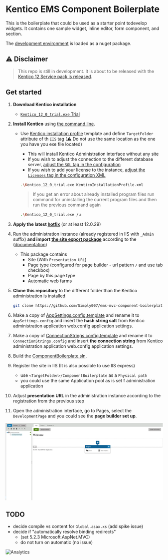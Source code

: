 # Kentico EMS Component Boilerplate

This is the boilerplate that could be used as a starter point todevelop widgets. It contains one sample widget, inline editor, form component, and section.

The [development environment](https://github.com/Kentico/ems-mvc-component-development-site) is loaded as a nuget package.

## :warning: Disclaimer

> This repo is still in development. It is about to be released with the [Kentico 12 Service pack is released](https://www.kentico.com/product/roadmap).

## Get started

1. **Download Kentico installation**
    * [`Kentico_12_0_trial.exe` Trial](https://www.kentico.com/download-demo/trial-version)
1. **Install Kentico** using [the command line](https://docs.kentico.com/K12SP/Installing+Kentico+from+the+command+line).
    * Use [Kentico installation profile](https://github.com/Simply007/ems-mvc-component-development-site/blob/master/KenticoInstallationProfile.xml) template and define `TargetFolder` attribute of th `IIS` tag (:warning: Do not use the same location as the one you have you exe file located)
        * This will install Kentico Administration interface without any site
        * If you wish to adjust the connection to the different database server, [adjust the `SQL` tag in the configuration](https://docs.kentico.com/K12SP/installation/installing-kentico-from-the-command-line/command-line-installation-xml-configuration)
        * If you wish to add your license to the instance, [adjust the `Licenses` tag in the configuration XML]((https://docs.kentico.com/K12SP/installation/installing-kentico-from-the-command-line/command-line-installation-xml-configuration))

      ```sh
      .\Kentico_12_0_trial.exe KenticoInstallationProfile.xml
      ```

      > If you get an error about already installed program files run command for uninstalling the current program files and then run the previous command again

      ```sh
      .\Kentico_12_0_trial.exe /u
      ```

1. **Apply the latest [hotfix](https://devnet.kentico.com/download/hotfixes)** (or at least 12.0.29)

1. Run the administration instance (already registered in IIS with `_Admin` suffix) **and import [the site export package](https://github.com/Simply007/ems-mvc-component-development-site/blob/master/DevelopmentSite.zip)** according to the ([documentation](https://docs.kentico.com/K12SP/Importing+a+site+or+objects))
    * This package contains
        * Site (With `Presentation URL`)
        * Page type (configured for page builder - url pattern `/` and use tab  checkbox)
        * Page by this page type
        * Automatic web farms

1. **Clone this repository** to the different folder than the Kentico administration is installed

    ```sh
    git clone https://github.com/Simply007/ems-mvc-component-boilerplate
    ```

1. Make a copy of [AppSettings.config.template](/ComponentBoilerplate/AppSettings.config.template) and rename it to `AppSettings.config` and insert the **hash string salt** from Kentico administration application web.config application settings.

1. Make a copy of [ConnectionStrings.config.template](/ComponentBoilerplate/ConnectionStrings.config.template) and rename it to `ConnectionStrings.config` and insert **the connection string**  from Kentico administration application web.config application settings.

1. Build the [ComponentBoilerplate.sln](/ComponentBoilerplate.sln).

1. Register the site in IIS (It is also possible to use IIS express)
    * use `<TargetFolder>/ComponentBoilerplate` as a `Physical path`
    * you could use the same Application pool as is set f administration application

1. Adjust **presentation URL** in the administration instance according to the registration from the previous step

1. Open the administration interface, go to Pages, select the `DevelopmentPage` and you could see the **page builder set up**.

![Boilerplate showcase](/Boilerplate.png)

## TODO

* decide compile vs content for `Global.asax.xs` (add spike issue)
* decide if "automatically resolve binding redirects"
  * (set 5.2.3  Microsoft.AspNet.MVC)
  * do not turn on automatic (no issue)

![Analytics](https://kentico-ga-beacon.azurewebsites.net/api/UA-69014260-4/ems-mvc-component-boilerplate?pixel)

